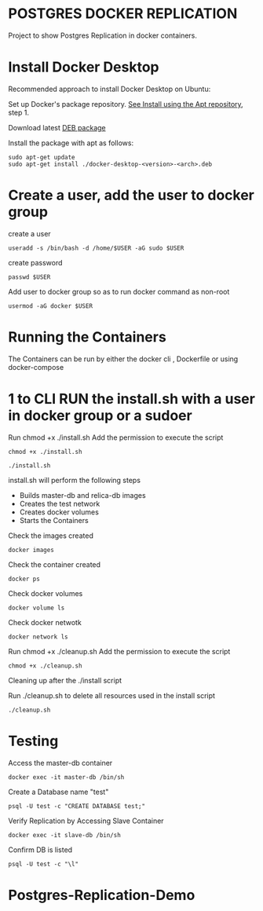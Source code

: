 # POSTGRES DOCKER REPLICATION
Project to show Postgres Replication in docker containers.  


# Install Docker Desktop
Recommended approach to install Docker Desktop on Ubuntu:

Set up Docker's package repository.  [See Install using the Apt repository](https://docs.docker.com/engine/install/ubuntu/#install-using-the-repository), step 1.

Download latest [DEB package](https://desktop.docker.com/linux/main/amd64/docker-desktop-4.24.0-amd64.deb?utm_source=docker&utm_medium=webreferral&utm_campaign=docs-driven-download-linux-amd64&_gl=1*tylqiz*_ga*MTgwNjY4MDIwNC4xNjkxOTQ4MTc3*_ga_XJWPQMJYHQ*MTY5NjU4MzQxOC4xNS4xLjE2OTY1ODM2NTEuNTAuMC4w)

Install the package with apt as follows:

    sudo apt-get update
    sudo apt-get install ./docker-desktop-<version>-<arch>.deb
# Create a user, add the user to docker group
create a user

    useradd -s /bin/bash -d /home/$USER -aG sudo $USER
    
create password

    passwd $USER

Add user to docker group so as to run docker command as non-root

    usermod -aG docker $USER 

# Running the Containers
The Containers can be run by either the docker cli , Dockerfile or using docker-compose  

# 1 to CLI RUN the install.sh with a user in docker group or a sudoer

Run chmod +x ./install.sh Add the permission to execute the script

    chmod +x ./install.sh

    ./install.sh 

install.sh will perform the following steps
- Builds master-db and relica-db images
- Creates the test network
- Creates docker volumes
- Starts the Containers


Check the images created

    docker images

Check the container created

    docker ps


Check docker volumes

    docker volume ls

Check docker netwotk

    docker network ls

Run chmod +x ./cleanup.sh Add the permission to execute the script

    chmod +x ./cleanup.sh

Cleaning up after  the ./install script  

Run ./cleanup.sh to delete all resources used in the install script
    
    ./cleanup.sh
    
    

# Testing 
Access the master-db container

    docker exec -it master-db /bin/sh 


Create a Database name "test"

    psql -U test -c "CREATE DATABASE test;"


Verify Replication by Accessing Slave Container

    docker exec -it slave-db /bin/sh 


Confirm DB is listed

    psql -U test -c "\l"

# Postgres-Replication-Demo
